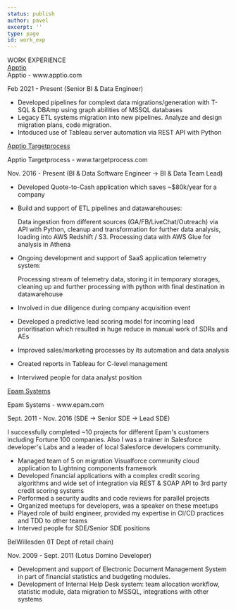 ```yaml
---
status: publish
author: pavel
excerpt: ''
type: page
id: work_exp
---
```


<div class="section-header">WORK EXPERIENCE</div>
<a  class="no-print" href="https://apptio.com">Apptio</a>
<div class="print-only company-header">Apptio - www.apptio.com</div>
<p>Feb 2021 - Present (<span class="job-title">Senior BI & Data Engineer</span>)</p>

- Developed pipelines for complext data migrations/generation with T-SQL & DBAmp using graph abilities of MSSQL databases
- Legacy ETL systems migration into new pipelines. Analyze and design migration plans, code migration.
- Intoduced use of Tableau server automation via REST API with Python

<a class="no-print" href="https://targetprocess.com">Apptio Targetprocess</a>
<div class="print-only company-header">Apptio Targetprocess - www.targetprocess.com</div>
<p>Nov. 2016 - Present (<span class="job-title">BI & Data Software Engineer → BI & Data Team Lead</span>)</p>

- Developed Quote-to-Cash application which saves ~$80k/year for a company
- Build and support of ETL pipelines and datawarehouses:
    <p>Data ingestion from different sources (GA/FB/LiveChat/Outreach) via API with Python, cleanup and transformation for further data analysis, loading into AWS Redshift / S3. Processing data with AWS Glue for analysis in Athena</p>

- Ongoing development and support of SaaS application telemetry system:
    <p>Processing stream of telemetry data, storing it in temporary storages, cleaning up and further processing with python with final destination in datawarehouse</p>
- Involved in due diligence during company acquisition event
- Developed a predictive lead scoring model for incoming lead prioritisation which resulted in huge reduce in manual work of SDRs and AEs
- Improved sales/marketing processes by its automation and data analysis
- Created reports in Tableau for C-level management
- Interviwed people for data analyst position

<a class="no-print" href="https://epam.com">Epam Systems</a>
<div class="print-only company-header">Epam Systems - www.epam.com</div>
<p>Sept. 2011 - Nov. 2016 (<span class="job-title">SDE → Senior SDE → Lead SDE</span>)</p>

I successfully completed ~10 projects for different Epam's customers including Fortune 100 companies. Also I was a trainer in Salesforce developer's Labs and a leader of local Salesforce developers community.

- Managed team of 5 on migration Visualforce community cloud application to Lightning components framework
- Developed financial applications with a complex credit scoring algorithms and wide set of integration via REST & SOAP API to 3rd party credit scoring systems
- Performed a security audits and code reviews for parallel projects
- Organized meetups for developers, was a speaker on these meetups
- Played role of build engineer, provided my expertise in CI/CD practices and TDD to other teams
- Interved people for SDE/Senior SDE positions


<div class="company-header">BelWillesden (IT Dept of retail chain)</div>
<p>Nov. 2009 - Sept. 2011 (<span class="job-title">Lotus Domino Developer</span>)</p>

- Development and support of Electronic Document Management System in part of financial statistics and budgeting modules.
- Development of Internal Help Desk system: team allocation workflow, statistic module, data migration to MSSQL, integrations with other systems
